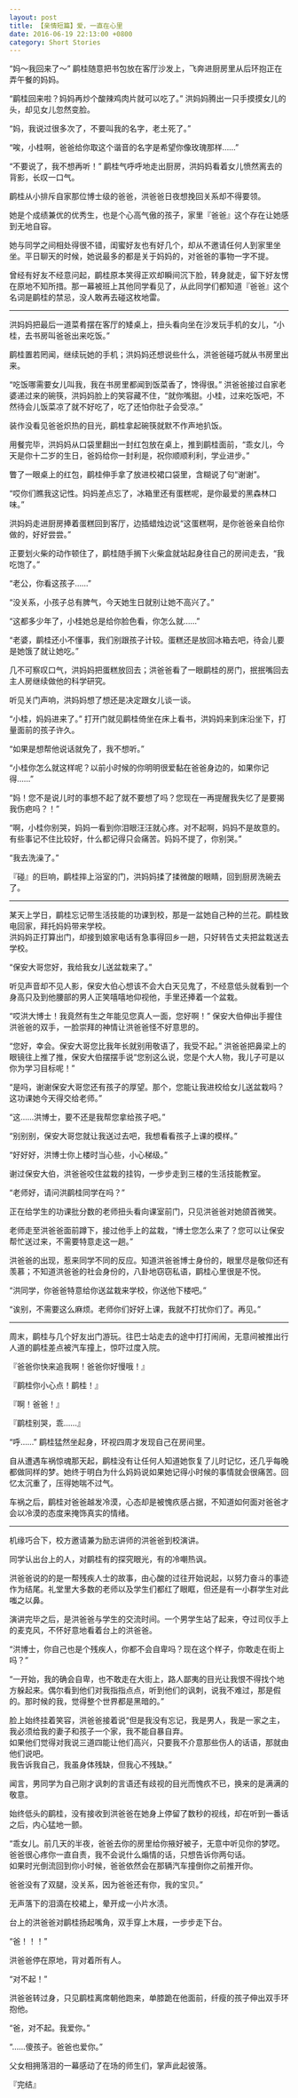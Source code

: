 ```yaml
---
layout: post
title: 【亲情短篇】爱，一直在心里
date: 2016-06-19 22:13:00 +0800
category: Short Stories
---
```

“妈～我回来了～” 鹛桂随意把书包放在客厅沙发上，飞奔进厨房里从后环抱正在弄午餐的妈妈。

“鹛桂回来啦？妈妈再炒个酸辣鸡肉片就可以吃了。” 洪妈妈腾出一只手摸摸女儿的头，却见女儿忽然变脸。

“妈，我说过很多次了，不要叫我的名字，老土死了。”

“唉，小桂啊，爸爸给你取这个谐音的名字是希望你像玫瑰那样……”

“不要说了，我不想再听！” 鹛桂气呼呼地走出厨房，洪妈妈看着女儿愤然离去的背影，长叹一口气。

鹛桂从小排斥自家那位博士级的爸爸，洪爸爸日夜想挽回关系却不得要领。

她是个成绩兼优的优秀生，也是个心高气傲的孩子，家里『爸爸』这个存在让她感到无地自容。

她与同学之间相处得很不错，闺蜜好友也有好几个，却从不邀请任何人到家里坐坐。平日聊天的时候，她说最多的都是关于妈妈的，对爸爸的事物一字不提。

曾经有好友不经意问起，鹛桂原本笑得正欢却瞬间沉下脸，转身就走，留下好友愣在原地不知所措。那一幕被班上其他同学看见了，从此同学们都知道『爸爸』这个名词是鹛桂的禁忌，没人敢再去碰这枚地雷。

---

洪妈妈把最后一道菜肴摆在客厅的矮桌上，扭头看向坐在沙发玩手机的女儿，“小桂，去书房叫爸爸出来吃饭。”

鹛桂置若罔闻，继续玩她的手机；洪妈妈还想说些什么，洪爸爸碰巧就从书房里出来。

“吃饭哪需要女儿叫我，我在书房里都闻到饭菜香了，馋得很。” 洪爸爸接过自家老婆递过来的碗筷，洪妈妈脸上的笑容藏不住，“就你嘴甜。小桂，过来吃饭吧，不然待会儿饭菜凉了就不好吃了，吃了还怕你肚子会受凉。”

装作没看见爸爸炽热的目光，鹛桂拿起碗筷就默不作声地扒饭。

用餐完毕，洪妈妈从口袋里翻出一封红包放在桌上，推到鹛桂面前，“乖女儿，今天是你十二岁的生日，爸妈给你一封利是，祝你顺顺利利，学业进步。”

瞥了一眼桌上的红包，鹛桂伸手拿了放进校裙口袋里，含糊说了句“谢谢”。

“哎你们瞧我这记性。妈妈差点忘了，冰箱里还有蛋糕呢，是你最爱的黑森林口味。”

洪妈妈走进厨房捧着蛋糕回到客厅，边插蜡烛边说“这蛋糕啊，是你爸爸亲自给你做的，好好尝尝。”

正要划火柴的动作顿住了，鹛桂随手搁下火柴盒就站起身往自己的房间走去，“我吃饱了。”

“老公，你看这孩子……”

“没关系，小孩子总有脾气，今天她生日就别让她不高兴了。”

“这都多少年了，小桂她总是给你脸色看，你怎么就……”

“老婆，鹛桂还小不懂事，我们别跟孩子计较。蛋糕还是放回冰箱去吧，待会儿要是她饿了就让她吃。”

几不可察叹口气，洪妈妈把蛋糕放回去；洪爸爸看了一眼鹛桂的房门，抿抿嘴回去主人房继续做他的科学研究。

听见关门声响，洪妈妈想了想还是决定跟女儿谈一谈。

“小桂，妈妈进来了。” 打开门就见鹛桂倚坐在床上看书，洪妈妈来到床沿坐下，打量面前的孩子许久。

“如果是想帮他说话就免了，我不想听。”

“小桂你怎么就这样呢？以前小时候的你明明很爱黏在爸爸身边的，如果你记得……”

“妈！您不是说儿时的事想不起了就不要想了吗？您现在一再提醒我失忆了是要揭我伤疤吗？！”

“啊，小桂你别哭，妈妈一看到你泪眼汪汪就心疼。对不起啊，妈妈不是故意的。有些事记不住比较好，什么都记得只会痛苦。妈妈不提了，你别哭。”

“我去洗澡了。”

『碰』的巨响，鹛桂摔上浴室的门，洪妈妈揉了揉微酸的眼睛，回到厨房洗碗去了。

---

某天上学日，鹛桂忘记带生活技能的功课到校，那是一盆她自己种的兰花。鹛桂致电回家，拜托妈妈带来学校。  
洪妈妈正打算出门，却接到娘家电话有急事得回乡一趟，只好转告丈夫把盆栽送去学校。

“保安大哥您好，我给我女儿送盆栽来了。”

听见声音却不见人影，保安大伯心想该不会大白天见鬼了，不经意低头就看到一个身高只及到他腰部的男人正笑嘻嘻地仰视他，手里还捧着一个盆栽。

“哎洪大博士！我竟然有生之年能见您真人一面，您好啊！” 保安大伯伸出手握住洪爸爸的双手，一脸崇拜的神情让洪爸爸怪不好意思的。

“您好，幸会。保安大哥您比我年长就别用敬语了，我受不起。” 洪爸爸把鼻梁上的眼镜往上推了推，保安大伯摆摆手说“您别这么说，您是个大人物，我儿子可是以你为学习目标呢！”

“是吗，谢谢保安大哥您还有孩子的厚望。那个，您能让我进校给女儿送盆栽吗？这功课她今天得交给老师。”

“这……洪博士，要不还是我帮您拿给孩子吧。”

“别别别，保安大哥您就让我送过去吧，我想看看孩子上课的模样。”

“好好好，洪博士你上楼时当心些，小心梯级。”

谢过保安大伯，洪爸爸咬住盆栽的挂钩，一步步走到三楼的生活技能教室。

“老师好，请问洪鹛桂同学在吗？”

正在给学生的功课批分数的老师扭头看向课室前门，只见洪爸爸对她颌首微笑。

老师走至洪爸爸面前蹲下，接过他手上的盆栽，“博士您怎么来了？您可以让保安帮忙送过来，不需要特意走这一趟。”

洪爸爸的出现，惹来同学不同的反应。知道洪爸爸博士身份的，眼里尽是敬仰还有羡慕；不知道洪爸爸的社会身份的，八卦地窃窃私语，鹛桂心里很是不悦。

“洪同学，你爸爸特意给你送盆栽来学校，你送他下楼吧。”

“诶别，不需要这么麻烦。老师你们好好上课，我就不打扰你们了。再见。”

---

周末，鹛桂与几个好友出门游玩。往巴士站走去的途中打打闹闹，无意间被推出行人道的鹛桂差点被汽车撞上，惊吓过度入院。

『爸爸你快来追我啊！爸爸你好慢哦！』

『鹛桂你小心点！鹛桂！』

『啊！爸爸！』

『鹛桂别哭，乖……』

“呼……” 鹛桂猛然坐起身，环视四周才发现自己在房间里。

自从遭遇车祸惊魂那天起，鹛桂没有让任何人知道她恢复了儿时记忆，还几乎每晚都做同样的梦。她终于明白为什么妈妈说如果她记得小时候的事情就会很痛苦。回忆太沉重了，压得她喘不过气。

车祸之后，鹛桂对爸爸越发冷漠，心态却是被愧疚感占据，不知道如何面对爸爸才会以冷漠的态度来掩饰真实的情绪。

---

机缘巧合下，校方邀请兼为励志讲师的洪爸爸到校演讲。

同学认出台上的人，对鹛桂有的探究眼光，有的冷嘲热讽。

洪爸爸说的的是一帮残疾人士的故事，由心酸的过往开始说起，以努力奋斗的事迹作为结尾。礼堂里大多数的老师以及学生们都红了眼眶，但还是有一小群学生对此嗤之以鼻。

演讲完毕之后，是洪爸爸与学生的交流时间。一个男学生站了起来，夺过司仪手上的麦克风，不怀好意地看着台上的洪爸爸。

“洪博士，你自己也是个残疾人，你都不会自卑吗？现在这个样子，你敢走在街上吗？”

“一开始，我的确会自卑，也不敢走在大街上，路人鄙夷的目光让我恨不得找个地方躲起来。偶尔看到他们对我指指点点，听到他们的讽刺，说我不难过，那是假的。那时候的我，觉得整个世界都是黑暗的。”

脸上始终挂着笑容，洪爸爸接着说“但是我没有忘记，我是男人，我是一家之主，我必须给我的妻子和孩子一个家，我不能自暴自弃。  
如果他们觉得对我说三道四能让他们高兴，只要我不介意那些伤人的话语，那就由他们说吧。  
我告诉我自己，我虽身体残缺，但我心不残缺。”

闻言，男同学为自己刚才讽刺的言语还有歧视的目光而愧疚不已，换来的是满满的敬意。

始终低头的鹛桂，没有接收到洪爸爸在她身上停留了数秒的视线，却在听到一番话之后，内心猛地一颤。

“乖女儿。前几天的半夜，爸爸去你的房里给你掖好被子，无意中听见你的梦呓。  
爸爸很心疼你一直自责，我不会说什么煽情的话，只想告诉你两句话。  
如果时光倒流回到你小时候，爸爸依然会在那辆汽车撞倒你之前推开你。

爸爸没有了双腿，没关系，因为爸爸还有你，我的宝贝。”

无声落下的泪滴在校裙上，晕开成一小片水渍。

台上的洪爸爸对鹛桂扬起嘴角，双手穿上木屐，一步步走下台。

“爸！！！”

洪爸爸停在原地，背对着所有人。

“对不起！”

洪爸爸转过身，只见鹛桂离席朝他跑来，单膝跪在他面前，纤瘦的孩子伸出双手环抱他。

“爸，对不起。我爱你。”

“……傻孩子。爸爸也爱你。”

父女相拥落泪的一幕感动了在场的师生们，掌声此起彼落。

『完结』